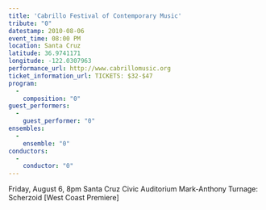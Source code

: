 ```yaml
---
title: 'Cabrillo Festival of Contemporary Music'
tribute: "0"
datestamp: 2010-08-06
event_time: 08:00 PM
location: Santa Cruz
latitude: 36.9741171
longitude: -122.0307963
performance_url: http://www.cabrillomusic.org
ticket_information_url: TICKETS: $32-$47
program: 
  -
    composition: "0"
guest_performers: 
  -
    guest_performer: "0"
ensembles: 
  -
    ensemble: "0"
conductors: 
  -
    conductor: "0"
---
```

Friday, August 6, 8pm
Santa Cruz Civic Auditorium 
Mark-Anthony Turnage: Scherzoid [West Coast Premiere]